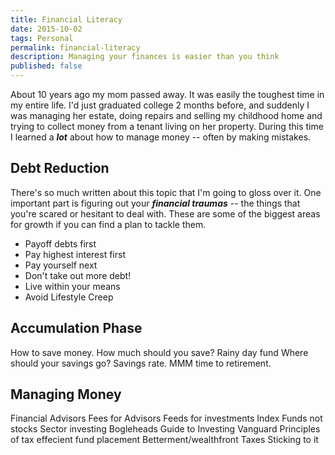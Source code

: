```yaml
---
title: Financial Literacy
date: 2015-10-02
tags: Personal
permalink: financial-literacy
description: Managing your finances is easier than you think
published: false
---
```


About 10 years ago my mom passed away. It was easily the toughest time in my entire life. I'd just graduated college 2 months before, and suddenly I was managing her estate, doing repairs and selling my childhood home and trying to collect money from a tenant living on her property. During this time I learned a ___lot___ about how to manage money -- often by making mistakes.

## Debt Reduction

There's so much written about this topic that I'm going to gloss over it. One important part is figuring out your ___financial traumas___ -- the things that you're scared or hesitant to deal with. These are some of the biggest areas for growth if you can find a plan to tackle them.

* Payoff debts first
* Pay highest interest first
* Pay yourself next
* Don't take out more debt!
* Live within your means
* Avoid Lifestyle Creep

## Accumulation Phase

How to save money.
How much should you save?
  Rainy day fund
  Where should your savings go?
Savings rate.
  MMM time to retirement.

## Managing Money

Financial Advisors
  Fees for Advisors
  Feeds for investments
Index Funds not stocks
  Sector investing
Bogleheads Guide to Investing
  Vanguard
Principles of tax effecient fund placement
Betterment/wealthfront
Taxes
Sticking to it
